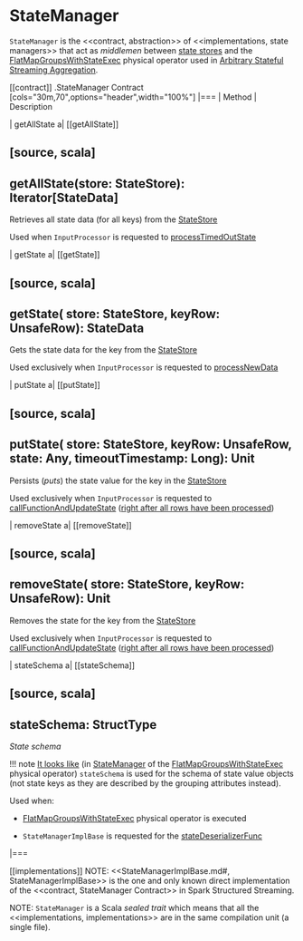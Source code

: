 # StateManager

`StateManager` is the <<contract, abstraction>> of <<implementations, state managers>> that act as _middlemen_ between [state stores](../stateful-stream-processing/StateStore.md) and the [FlatMapGroupsWithStateExec](../physical-operators/FlatMapGroupsWithStateExec.md) physical operator used in [Arbitrary Stateful Streaming Aggregation](../arbitrary-stateful-streaming-aggregation/index.md).

[[contract]]
.StateManager Contract
[cols="30m,70",options="header",width="100%"]
|===
| Method
| Description

| getAllState
a| [[getAllState]]

[source, scala]
----
getAllState(store: StateStore): Iterator[StateData]
----

Retrieves all state data (for all keys) from the [StateStore](../stateful-stream-processing/StateStore.md)

Used when `InputProcessor` is requested to [processTimedOutState](InputProcessor.md#processTimedOutState)

| getState
a| [[getState]]

[source, scala]
----
getState(
  store: StateStore,
  keyRow: UnsafeRow): StateData
----

Gets the state data for the key from the [StateStore](../stateful-stream-processing/StateStore.md)

Used exclusively when `InputProcessor` is requested to [processNewData](InputProcessor.md#processNewData)

| putState
a| [[putState]]

[source, scala]
----
putState(
  store: StateStore,
  keyRow: UnsafeRow,
  state: Any,
  timeoutTimestamp: Long): Unit
----

Persists (_puts_) the state value for the key in the [StateStore](../stateful-stream-processing/StateStore.md)

Used exclusively when `InputProcessor` is requested to [callFunctionAndUpdateState](InputProcessor.md#callFunctionAndUpdateState) ([right after all rows have been processed](InputProcessor.md#onIteratorCompletion))

| removeState
a| [[removeState]]

[source, scala]
----
removeState(
  store: StateStore,
  keyRow: UnsafeRow): Unit
----

Removes the state for the key from the [StateStore](../stateful-stream-processing/StateStore.md)

Used exclusively when `InputProcessor` is requested to [callFunctionAndUpdateState](InputProcessor.md#callFunctionAndUpdateState) ([right after all rows have been processed](InputProcessor.md#onIteratorCompletion))

| stateSchema
a| [[stateSchema]]

[source, scala]
----
stateSchema: StructType
----

*State schema*

!!! note
    [It looks like](../stateful-stream-processing/StateStoreOps.md#mapPartitionsWithStateStore) (in [StateManager](../physical-operators/FlatMapGroupsWithStateExec.md#stateManager) of the [FlatMapGroupsWithStateExec](../physical-operators/FlatMapGroupsWithStateExec.md) physical operator) `stateSchema` is used for the schema of state value objects (not state keys as they are described by the grouping attributes instead).

Used when:

* [FlatMapGroupsWithStateExec](../physical-operators/FlatMapGroupsWithStateExec.md) physical operator is executed

* `StateManagerImplBase` is requested for the [stateDeserializerFunc](StateManagerImplBase.md#stateDeserializerFunc)

|===

[[implementations]]
NOTE: <<StateManagerImplBase.md#, StateManagerImplBase>> is the one and only known direct implementation of the <<contract, StateManager Contract>> in Spark Structured Streaming.

NOTE: `StateManager` is a Scala *sealed trait* which means that all the <<implementations, implementations>> are in the same compilation unit (a single file).
